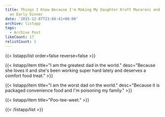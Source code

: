 ```yaml
---
title: Things I Know Because I'm Making My Daughter Kraft Macaroni and Cheese for
  an Early Dinner
date: '2015-12-07T23:08:41+00:00'
archive: listapp
tags: 
  - Archive Post
likeCount: 17
relistCount: 1
---
```



{{< listapp/list order=false reverse=false >}}

   {{< listapp/item title="I am the greatest dad in the world."
      desc="Because she loves it and she's been working super hard lately and deserves a comfort food treat." >}}

   {{< listapp/item title="I am the worst dad on the world."
      desc="Because it is packaged convenience food and I'm poisoning my family." >}}

   {{< listapp/item title="Poo-tee-weet." >}}

{{< /listapp/list >}}
